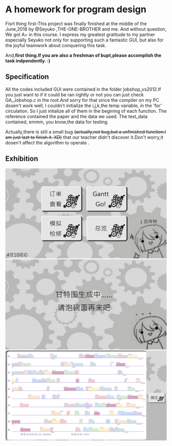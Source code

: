# A homework for program design
Fisrt thing first-This project was finally finished at the middle of the June,2018 by @Seyuko ,THE-ONE-BROTHER and me. And without question, We got A+ in this course. I express my greatest gratitude to my partner especially Seyuko not only for supporting such a fantastic GUI, but also for the joyful teamwork about conquering this task.

And,**first thing.If you are also a freshman of bupt,please accomplish the task indpendently. :)**

## Specification
All the codes included GUI were contained in the folder jobshop_vs2012.If you just want to if it could be ran rightly or not you can just check GA_Jobshop.c in the root.And sorry for that since the compiler on my PC dosen't work well, I couldn't initialize the i,j,k,the temp variable, in the 'for' circulation. So I just intialize all of them in the begining of each function.
The reference contained the paper and the data we used.
The test_data contained, emmm, you know,the data for testing.

Actually,there is still a small bug ~~(actually,not bug,but a unfinished function.I am just lazt to finish it. XD)~~ that our teacher didn't discover it.Don't worry,it dosen't affect the algorithm to operate .

## Exhibition
![](jobshop_vs2012/list.jpg)
![](jobshop_vs2012/waiting.jpg)
![](jobshop_vs2012/example.png)
